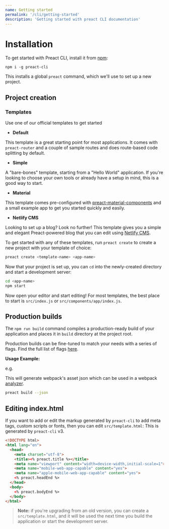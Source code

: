 ```yaml
---
name: Getting started
permalink: '/cli/getting-started'
description: 'Getting started with preact CLI documentation'
---
```


# Installation

To get started with Preact CLI, install it from [npm](https://npmjs.com/package/preact-cli):

```shell
npm i -g preact-cli
```

This installs a global `preact` command, which we'll use to set up a new project.

## Project creation

### Templates

Use one of our official templates to get started

- **Default**

This template is a great starting point for most applications. It comes with `preact-router` and a couple of sample routes and does route-based code splitting by default.

- **Simple**

A "bare-bones" template, starting from a "Hello World" application. If you're looking to choose your own tools or already have a setup in mind, this is a good way to start.

- **Material**

This template comes pre-configured with [preact-material-components](https://material.preactjs.com) and a small example app to get you started quickly and easily.

- **Netlify CMS**

Looking to set up a blog? Look no further! This template gives you a simple and elegant Preact-powered blog that you can edit using [Netlify CMS](https://www.netlifycms.org/).

To get started with any of these templates, run `preact create` to create a new project with your template of choice:

```sh
preact create <template-name> <app-name>
```

Now that your project is set up, you can `cd` into the newly-created directory and start a development server:

```sh
cd <app-name>
npm start
```

Now open your editor and start editing! For most templates, the best place to start is `src/index.js` or `src/components/app/index.js`.

## Production builds

The `npm run build` command compiles a production-ready build of your application and places it in `build` directory at the project root.

Production builds can be fine-tuned to match your needs with a series of flags. Find the full list of flags [here](https://github.com/preactjs/preact-cli#preact-build).

**Usage Example:**

e.g.

This will generate webpack's asset json which can be used in a webpack [analyzer](https://chrisbateman.github.io/webpack-visualizer/).

```sh
preact build --json
```

## Editing index.html

If you want to add or edit the markup generated by `preact-cli` to add meta tags, custom scripts or fonts, then you can edit `src/template.html`:
This is generated by `preact-cli` v3.

```html
<!DOCTYPE html>
<html lang="en">
  <head>
    <meta charset="utf-8">
    <title><% preact.title %></title>
    <meta name="viewport" content="width=device-width,initial-scale=1">
    <meta name="mobile-web-app-capable" content="yes">
    <meta name="apple-mobile-web-app-capable" content="yes">
    <% preact.headEnd %>
  </head>
  <body>
    <% preact.bodyEnd %>
  </body>
</html>
```

> **Note:** if you're upgrading from an old version, you can create a `src/template.html`, and it will be used the next time you build the application or start the development server.
